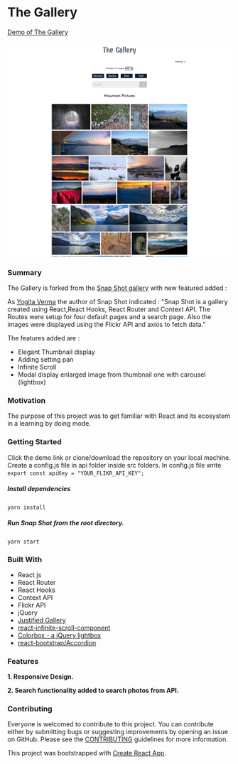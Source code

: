# The Gallery


[Demo of The Gallery](https://dev.davidhaguenauer.com/Snapshot_modified_html/)

![](/thegallerycout.png)

### Summary

The Gallery is forked from the [Snap Shot gallery](https://github.com/Yog9/SnapShot) with new featured added :


As [Yogita Verma](https://github.com/Yog9) the author of Snap Shot indicated : "Snap Shot is a gallery created using React,React Hooks, React Router and Context API. The Routes were setup for four default pages and a search page. Also the images were displayed using the Flickr API and axios to fetch data."

The features added are :
- Elegant Thumbnail display
- Adding setting pan
- Infinite Scroll
- Modal display enlarged image from thumbnail one with carousel (lightbox)


### Motivation

The purpose of this project was to get familiar with React and its ecosystem in a learning
by doing mode.

### Getting Started

Click the demo link or clone/download the repository on your local machine.
Create a config.js file in api folder inside src folders. In config.js file write
`export const apiKey = "YOUR_FLIKR_API_KEY";`

##### Install dependencies

`yarn install`

##### Run Snap Shot from the root directory.

`yarn start`

### Built With

- React js
- React Router
- React Hooks
- Context API
- Flickr API
- jQuery
- [Justified Gallery](https://miromannino.github.io/Justified-Gallery/)
- [react-infinite-scroll-component](https://www.npmjs.com/package/react-infinite-scroll-component)
- [Colorbox - a jQuery lightbox](http://www.jacklmoore.com/colorbox/)
- [react-bootstrap/Accordion](https://react-bootstrap.github.io)

### Features

**1. Responsive Design.**

**2. Search functionality added to search photos from API.**

### Contributing

Everyone is welcomed to contribute to this project. You can contribute either by submitting bugs or suggesting improvements by opening an issue on GitHub. Please see the [CONTRIBUTING](CONTRIBUTING.md) guidelines for more information.

This project was bootstrapped with [Create React App](https://github.com/facebook/create-react-app).
